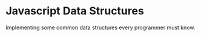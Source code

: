 # Javascript Data Structures  
Implementing some common data structures every programmer must know. 

